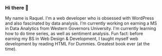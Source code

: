 ### Hi there 👋

<!--
**raquelocasio/raquelocasio** is a ✨ _special_ ✨ repository because its `README.md` (this file) appears on your GitHub profile.

Here are some ideas to get you started:

- 🔭 I’m currently working on ...
- 🌱 I’m currently learning ...
- 👯 I’m looking to collaborate on ...
- 🤔 I’m looking for help with ...
- 💬 Ask me about ...
- 📫 How to reach me: ...
- 😄 Pronouns: ...
- ⚡ Fun fact: ...
-->
My name is Raquel. I'm a web developer who is obsessed with WordPress and also fascinated by data analysis.
I'm currently working on earning a MS in Data Analytics from Western Governors University.
I'm currently learning how to do time series, as well as sentiment analysis.
Fun fact: before earning my BS in Web Design & Development, I taught myself web development by reading HTML For Dummies. Greatest book ever (at the time).

